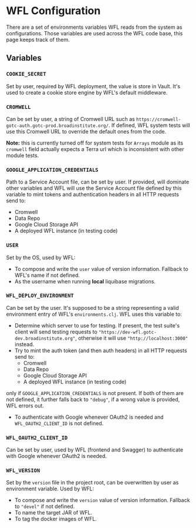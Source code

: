 # WFL Configuration

There are a set of environments variables WFL reads from
the system as configurations. Those variables are used
across the WFL code base, this page keeps track of them.

## Variables

### `COOKIE_SECRET`

Set by user, required by WFL deployment, the value is store in Vault. It's used to create a cookie store engine
by WFL's default middleware.

### `CROMWELL`

Can be set by user, a string of Cromwell URL such as `https://cromwell-gotc-auth.gotc-prod.broadinstitute.org/`.
If defined, WFL system tests will use this Cromwell URL to override the default ones from the code.

**Note:** this is currently turned off for system tests for `Arrays` module as its `cromwell` field
actually expects a Terra url which is inconsistent with other module tests.

### `GOOGLE_APPLICATION_CREDENTIALS`

Path to a Service Account file, can be set by user. If provided, will dominate other variables and WFL
will use the Service Account file defined by this variable to mint tokens and authentication headers in
all HTTP requests send to:

- Cromwell
- Data Repo
- Google Cloud Storage API
- A deployed WFL instance (in testing code)

### `USER`

Set by the OS, used by WFL:

- To compose and write the `user` value of version information. Fallback to WFL's name if not defined.
- As the username when running **local** liquibase migrations.

### `WFL_DEPLOY_ENVIRONMENT`

Can be set by the user. It's supposed to be a string representing a valid environment entry of WFL's
`environments.clj`. WFL uses this variable to:

- Determine which server to use for testing. If present, the test suite's client will send testing requests to
`"https://dev-wfl.gotc-dev.broadinstitute.org"`, otherwise it will use `"http://localhost:3000"` instead.
- Try to mint the auth token (and then auth headers) in all HTTP requests send to:
    - Cromwell
    - Data Repo
    - Google Cloud Storage API
    - A deployed WFL instance (in testing code)

only if `GOOGLE_APPLICATION_CREDENTIALS` is not present. If both of them are not defined, it further falls back
to `"debug"`, if a wrong value is provided, WFL errors out.
- To authenticate with Google whenever OAuth2 is needed and `WFL_OAUTH2_CLIENT_ID` is not defined.

### `WFL_OAUTH2_CLIENT_ID`

Can be set by user, used by WFL (frontend and Swagger) to authenticate with Google whenever OAuth2 is needed.

### `WFL_VERSION`

Set by the `version` file in the project root, can be overwritten by user as environment variable. Used by WFL:

- To compose and write the `version` value of version information. Fallback to `"devel"` if not defined.
- To name the target JAR of WFL.
- To tag the docker images of WFL.
